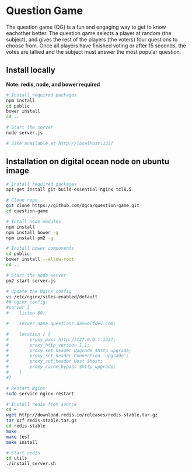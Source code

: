 # Question Game

The question game (QG) is a fun and engaging way to get to know eachother better. The question game selects a player at random (the subject), and gives the rest of the players (the voters) four questions to choose from. Once all players have finished voting or after 15 seconds, the votes are tallied and the subject must answer the most popular question.

## Install locally

**Note: redis, node, and bower required**

```bash
# Install required packages
npm install
cd public
bower install
cd ..

# Start the server
node server.js

# Site available at http://localhost:1337
```

## Installation on digital ocean node on ubuntu image
```bash
# Install required packages
apt-get install git build-essential nginx tcl8.5

# Clone repo
git clone https://github.com/dgca/question-game.git
cd question-game

# Intall node modules
npm install
npm install bower -g
npm install pm2 -g

# Install bower components
cd public
bower install --allow-root
cd ..

# Start the node server
pm2 start server.js

# Update the Nginx config
vi /etc/nginx/sites-enabled/default
## nginx config:
#server {
#    listen 80;

#    server_name questions.danwolfdev.com;

#    location / {
#        proxy_pass http://127.0.0.1:1337;
#        proxy_http_version 1.1;
#        proxy_set_header Upgrade $http_upgrade;
#        proxy_set_header Connection 'upgrade';
#        proxy_set_header Host $host;
#        proxy_cache_bypass $http_upgrade;
#    }
#}

# Restart Nginx
sudo service nginx restart

# Install redis from source
cd ~
wget http://download.redis.io/releases/redis-stable.tar.gz
tar xzf redis-stable.tar.gz
cd redis-stable
make
make test
make install

# Start redis
cd utils
./install_server.sh
```

